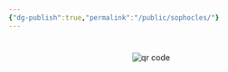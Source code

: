 ```yaml
---
{"dg-publish":true,"permalink":"/public/sophocles/"}
---
```


#




#
<p style="text-align: center;"><img src="https://chart.googleapis.com/chart?cht=qr&chl=https://notes.andrasdenes.com/sophocles&chs=180x180&choe=UTF-8&chld=L|2" alt="qr code"></p>

